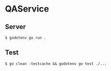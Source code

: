 # QAService

## Server
```
$ godotenv go run .
```

## Test
```
$ go clean -testcache && godotenv go test ./...
```

